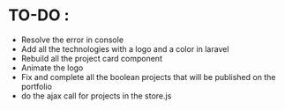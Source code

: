 # TO-DO :

- Resolve the error in console
- Add all the technologies with a logo and a color in laravel
- Rebuild all the project card component
- Animate the logo
- Fix and complete all the boolean projects that will be published on the portfolio
- do the ajax call for projects in the store.js

